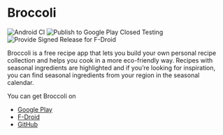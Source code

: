 # Broccoli

![Android CI](https://github.com/flauschtrud/broccoli/actions/workflows/build.yml/badge.svg)
![Publish to Google Play Closed Testing](https://github.com/flauschtrud/broccoli/actions/workflows/play-prerelease.yml/badge.svg)
![Provide Signed Release for F-Droid](https://github.com/flauschtrud/broccoli/actions/workflows/fdroid-release.yml/badge.svg)

Broccoli is a free recipe app that lets you build your own personal recipe collection and helps you cook in a more eco-friendly way.
Recipes with seasonal ingredients are highlighted and if you’re looking for inspiration, you can find seasonal ingredients from your region in the seasonal calendar.

You can get Broccoli on
- [Google Play](https://play.google.com/store/apps/details?id=com.flauschcode.broccoli)
- [F-Droid](https://f-droid.org/packages/com.flauschcode.broccoli/)
- [GitHub](https://github.com/flauschtrud/broccoli/releases/latest)
